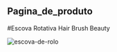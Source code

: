 ## Pagina_de_produto
#Escova Rotativa Hair Brush Beauty

![escova-de-rolo](https://github.com/SimonePenido/Pagina_de_produto/assets/112627846/873836c3-819b-4613-b80c-11daa2a826be)
